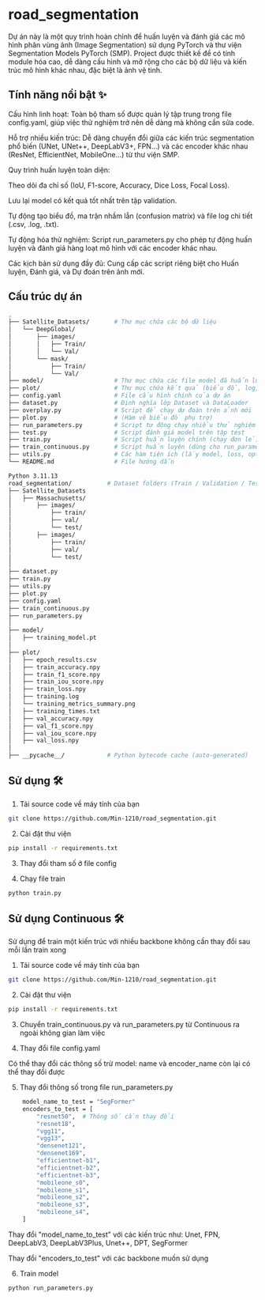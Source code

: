 # road_segmentation
Dự án này là một quy trình hoàn chỉnh để huấn luyện và đánh giá các mô hình phân vùng ảnh (Image Segmentation) sử dụng PyTorch và thư viện Segmentation Models PyTorch (SMP). Project được thiết kế để có tính module hóa cao, dễ dàng cấu hình và mở rộng cho các bộ dữ liệu và kiến trúc mô hình khác nhau, đặc biệt là ảnh vệ tinh.

## Tính năng nổi bật ✨
Cấu hình linh hoạt: Toàn bộ tham số được quản lý tập trung trong file config.yaml, giúp việc thử nghiệm trở nên dễ dàng mà không cần sửa code.

Hỗ trợ nhiều kiến trúc: Dễ dàng chuyển đổi giữa các kiến trúc segmentation phổ biến (UNet, UNet++, DeepLabV3+, FPN...) và các encoder khác nhau (ResNet, EfficientNet, MobileOne...) từ thư viện SMP.

Quy trình huấn luyện toàn diện:

Theo dõi đa chỉ số (IoU, F1-score, Accuracy, Dice Loss, Focal Loss).

Lưu lại model có kết quả tốt nhất trên tập validation.

Tự động tạo biểu đồ, ma trận nhầm lẫn (confusion matrix) và file log chi tiết (.csv, .log, .txt).

Tự động hóa thử nghiệm: Script run_parameters.py cho phép tự động huấn luyện và đánh giá hàng loạt mô hình với các encoder khác nhau.

Các kịch bản sử dụng đầy đủ: Cung cấp các script riêng biệt cho Huấn luyện, Đánh giá, và Dự đoán trên ảnh mới.

## Cấu trúc dự án
```bash
.
├── Satellite_Datasets/       # Thư mục chứa các bộ dữ liệu
│   └── DeepGlobal/
│       ├── images/
│       │   ├── Train/
│       │   └── Val/
│       └── mask/
│           ├── Train/
│           └── Val/
├── model/                    # Thư mục chứa các file model đã huấn luyện (.pt)
├── plot/                     # Thư mục chứa kết quả (biểu đồ, log, ma trận nhầm lẫn)
├── config.yaml               # File cấu hình chính của dự án
├── dataset.py                # Định nghĩa lớp Dataset và DataLoader
├── overplay.py               # Script để chạy dự đoán trên ảnh mới
├── plot.py                   # (Hàm vẽ biểu đồ phụ trợ)
├── run_parameters.py         # Script tự động chạy nhiều thử nghiệm
├── test.py                   # Script đánh giá model trên tập test
├── train.py                  # Script huấn luyện chính (chạy đơn lẻ)
├── train_continuous.py       # Script huấn luyện (dùng cho run_parameters.py)
├── utils.py                  # Các hàm tiện ích (lấy model, loss, optimizer...)
└── README.md                 # File hướng dẫn
```
```bash
Python 3.11.13
road_segmentation/          # Dataset folders (Train / Validation / Test)
├── Satellite_Datasets
│   ├── Massachusetts/
│       ├── images/               
│           ├── train/
│           ├── val/
│           └── test/
│       ├── images/
│           ├── train/
│           ├── val/
│           └── test/
│
├── dataset.py
├── train.py    
├── utils.py
├── plot.py
├── config.yaml
├── train_continuous.py
├── run_parameters.py
│ 
├── model/                   
│   ├── training_model.pt
│ 
├── plot/
│   ├── epoch_results.csv
│   ├── train_accuracy.npy
│   ├── train_f1_score.npy
│   ├── train_iou_score.npy
│   ├── train_loss.npy
│   ├── training.log
│   └── training_metrics_summary.png
│   ├── training_times.txt
│   ├── val_accuracy.npy
│   ├── val_f1_score.npy
│   ├── val_iou_score.npy
│   ├── val_loss.npy
│ 
├── __pycache__/            # Python bytecode cache (auto-generated)
```
## Sử dụng 🛠️
1. Tải source code về máy tính của bạn
```bash
git clone https://github.com/Min-1210/road_segmentation.git
```
2. Cài đặt thư viện
```bash
pip install -r requirements.txt
```

3. Thay đổi tham số ở file config

4. Chạy file train
```bash
python train.py
```
## Sử dụng Continuous 🛠️
Sử dụng để train một kiến trúc với nhiều backbone không cần thay đổi sau mỗi lần train xong

1. Tải source code về máy tính của bạn
```bash
git clone https://github.com/Min-1210/road_segmentation.git
```

2. Cài đặt thư viện
```bash
pip install -r requirements.txt
```
3. Chuyển train_continuous.py và run_parameters.py từ Continuous ra ngoài không gian làm việc

4. Thay đổi file config.yaml

Có thể thay đổi các thông số trừ model: name và encoder_name còn lại có thể thay đổi được

5. Thay đổi thông số trong file run_parameters.py

```bash
    model_name_to_test = "SegFormer"
    encoders_to_test = [
        "resnet50",  # Thông số cần thay đổi
        "resnet18",
        "vgg11",
        "vgg13",
        "densenet121",
        "densenet169",
        "efficientnet-b1",
        "efficientnet-b2",
        "efficientnet-b3",
        "mobileone_s0",
        "mobileone_s1",
        "mobileone_s2",
        "mobileone_s3",
        "mobileone_s4",
    ]
```
Thay đổi "model_name_to_test" với các kiến trúc như: Unet, FPN, DeepLabV3, DeepLabV3Plus, Unet++, DPT, SegFormer

Thay đổi "encoders_to_test" với các backbone muốn sử dụng

6. Train model
```bash
python run_parameters.py
```


